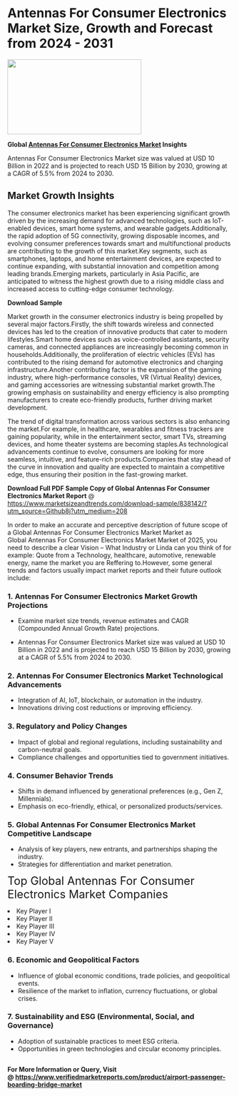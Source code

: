 <H1>Antennas For Consumer Electronics Market Size, Growth and Forecast from 2024 - 2031</H1><img class="aligncenter size-medium wp-image-584254" src="https://thirdeyenews.in/wp-content/uploads/2024/09/Global-Market-Research-300x168.jpeg" alt="" width="300" height="168" /><p><strong>Global&nbsp;<a href="https://www.marketsizeandtrends.com/download-sample/838142/?utm_source=Github8j?utm_medium=208">Antennas For Consumer Electronics Market</a> Insights</strong></p><p>Antennas For Consumer Electronics Market size was valued at USD 10 Billion in 2022 and is projected to reach USD 15 Billion by 2030, growing at a CAGR of 5.5% from 2024 to 2030.</p><p><h2>Market Growth Insights</h2> <p>The consumer electronics market has been experiencing significant growth driven by the increasing demand for advanced technologies, such as IoT-enabled devices, smart home systems, and wearable gadgets.Additionally, the rapid adoption of 5G connectivity, growing disposable incomes, and evolving consumer preferences towards smart and multifunctional products are contributing to the growth of this market.Key segments, such as smartphones, laptops, and home entertainment devices, are expected to continue expanding, with substantial innovation and competition among leading brands.Emerging markets, particularly in Asia Pacific, are anticipated to witness the highest growth due to a rising middle class and increased access to cutting-edge consumer technology.</p> <p><strong>Download Sample</strong></p> <p>Market growth in the consumer electronics industry is being propelled by several major factors.Firstly, the shift towards wireless and connected devices has led to the creation of innovative products that cater to modern lifestyles.Smart home devices such as voice-controlled assistants, security cameras, and connected appliances are increasingly becoming common in households.Additionally, the proliferation of electric vehicles (EVs) has contributed to the rising demand for automotive electronics and charging infrastructure.Another contributing factor is the expansion of the gaming industry, where high-performance consoles, VR (Virtual Reality) devices, and gaming accessories are witnessing substantial market growth.The growing emphasis on sustainability and energy efficiency is also prompting manufacturers to create eco-friendly products, further driving market development.</p> <p>The trend of digital transformation across various sectors is also enhancing the market.For example, in healthcare, wearables and fitness trackers are gaining popularity, while in the entertainment sector, smart TVs, streaming devices, and home theater systems are becoming staples.As technological advancements continue to evolve, consumers are looking for more seamless, intuitive, and feature-rich products.Companies that stay ahead of the curve in innovation and quality are expected to maintain a competitive edge, thus ensuring their position in the fast-growing market.</p> <p><span class=""><strong>Download Full PDF Sample Copy of Global Antennas For Consumer Electronics Market Report</strong> @ <a href="https://www.marketsizeandtrends.com/download-sample/838142/?utm_source=Github8j?utm_medium=208" target="_blank">https://www.marketsizeandtrends.com/download-sample/838142/?utm_source=Github8j?utm_medium=208</a></span></p><p>In order to make an accurate and perceptive description of future scope of a Global&nbsp;Antennas For Consumer Electronics Market Market as Global&nbsp;Antennas For Consumer Electronics Market Market of 2025, you need to describe a clear Vision &ndash; What Industry or Linda can you think of for example: Quote from a Technology, healthcare, automotive, renewable energy, name the market you are Reffering to.However, some general trends and factors usually impact market reports and their future outlook include:</p><h3>1.&nbsp;<strong>Antennas For Consumer Electronics Market Growth Projections</strong></h3><ul><li>Examine market size trends, revenue estimates and CAGR (Compounded Annual Growth Rate) projections.</li><li><p>Antennas For Consumer Electronics Market size was valued at USD 10 Billion in 2022 and is projected to reach USD 15 Billion by 2030, growing at a CAGR of 5.5% from 2024 to 2030.</p></li></ul><h3>2.&nbsp;<strong>Antennas For Consumer Electronics Market Technological Advancements</strong></h3><ul><li>Integration of AI, IoT, blockchain, or automation in the industry.</li><li>Innovations driving cost reductions or improving efficiency.</li></ul><h3>3.&nbsp;<strong>Regulatory and Policy Changes</strong></h3><ul><li>Impact of global and regional regulations, including sustainability and carbon-neutral goals.</li><li>Compliance challenges and opportunities tied to government initiatives.</li></ul><h3>4.&nbsp;<strong>Consumer Behavior Trends</strong></h3><ul><li>Shifts in demand influenced by generational preferences (e.g., Gen Z, Millennials).</li><li>Emphasis on eco-friendly, ethical, or personalized products/services.</li></ul><h3>5.&nbsp;<strong>Global Antennas For Consumer Electronics Market Competitive Landscape</strong></h3><ul><li>Analysis of key players, new entrants, and partnerships shaping the industry.</li><li>Strategies for differentiation and market penetration.</li></ul><p data-pm-slice="1 1 []"><span style="color: inherit; font-family: inherit; font-size: 25px;">Top Global Antennas For Consumer Electronics Market Companies</span></p><div class="" data-test-id=""><p><li>Key Player I</li><li> Key Player II</li><li> Key Player III</li><li> Key Player IV</li><li> Key Player V</li></p></div><h3>6.&nbsp;<strong>Economic and Geopolitical Factors</strong></h3><ul><li>Influence of global economic conditions, trade policies, and geopolitical events.</li><li>Resilience of the market to inflation, currency fluctuations, or global crises.</li></ul><h3>7.&nbsp;<strong>Sustainability and ESG (Environmental, Social, and Governance)</strong></h3><ul><li>Adoption of sustainable practices to meet ESG criteria.</li><li>Opportunities in green technologies and circular economy principles.</li></ul><h2><strong style="font-size: 14px;">For More Information or Query, Visit @&nbsp;</strong><a style="background-color: #ffffff; font-size: 14px;" href="https://www.marketsizeandtrends.com/report/antennas-for-consumer-electronics-market/" target="_blank">https://www.verifiedmarketreports.com/product/airport-passenger-boarding-bridge-market</a></h2>
